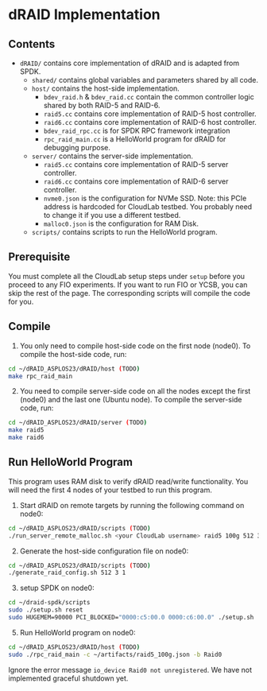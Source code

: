 # dRAID Implementation

## Contents

- `dRAID/` contains core implementation of dRAID and is adapted from SPDK.
  - `shared/` contains global variables and parameters shared by all code.
  - `host/` contains the host-side implementation.
    - `bdev_raid.h` & `bdev_raid.cc` contain the common controller logic shared by both RAID-5 and RAID-6.
    - `raid5.cc` contains core implementation of RAID-5 host controller.
    - `raid6.cc` contains core implementation of RAID-6 host controller.
    - `bdev_raid_rpc.cc` is for SPDK RPC framework integration
    - `rpc_raid_main.cc` is a HelloWorld program for dRAID for debugging purpose.
  - `server/` contains the server-side implementation.
    - `raid5.cc` contains core implementation of RAID-5 server controller.
    - `raid6.cc` contains core implementation of RAID-6 server controller.
    - `nvme0.json` is the configuration for NVMe SSD. Note: this PCIe address is hardcoded for CloudLab testbed. You probably need to change it if you use a different testbed.
    - `malloc0.json` is the configuration for RAM Disk.
  - `scripts/` contains scripts to run the HelloWorld program.

## Prerequisite

You must complete all the CloudLab setup steps under `setup` before you proceed to any FIO experiments.
If you want to run FIO or YCSB, you can skip the rest of the page. The corresponding scripts will compile the code for you.

## Compile

1. You only need to compile host-side code on the first node (node0). To compile the host-side code, run:
```Bash
cd ~/dRAID_ASPLOS23/dRAID/host (TODO)
make rpc_raid_main
```
2. You need to compile server-side code on all the nodes except the first (node0) and the last one (Ubuntu node). To compile the server-side code, run:
```Bash
cd ~/dRAID_ASPLOS23/dRAID/server (TODO)
make raid5
make raid6
```

## Run HelloWorld Program

This program uses RAM disk to verify dRAID read/write functionality. You will need the first 4 nodes of your testbed to run this program.

1. Start dRAID on remote targets by running the following command on node0:
```Bash
cd ~/dRAID_ASPLOS23/dRAID/scripts (TODO)
./run_server_remote_malloc.sh <your CloudLab username> raid5 100g 512 3 1 # enter yes when it prompts
```

2. Generate the host-side configuration file on node0:
```Bash
cd ~/dRAID_ASPLOS23/dRAID/scripts (TODO)
./generate_raid_config.sh 512 3 1
```
3. setup SPDK on node0:
```Bash
cd ~/draid-spdk/scripts
sudo ./setup.sh reset
sudo HUGEMEM=90000 PCI_BLOCKED="0000:c5:00.0 0000:c6:00.0" ./setup.sh
```

5. Run HelloWorld program on node0:
```Bash
cd ~/dRAID_ASPLOS23/dRAID/host (TODO)
sudo ./rpc_raid_main -c ~/artifacts/raid5_100g.json -b Raid0
```
Ignore the error message `io_device Raid0 not unregistered`. We have not implemented graceful shutdown yet.